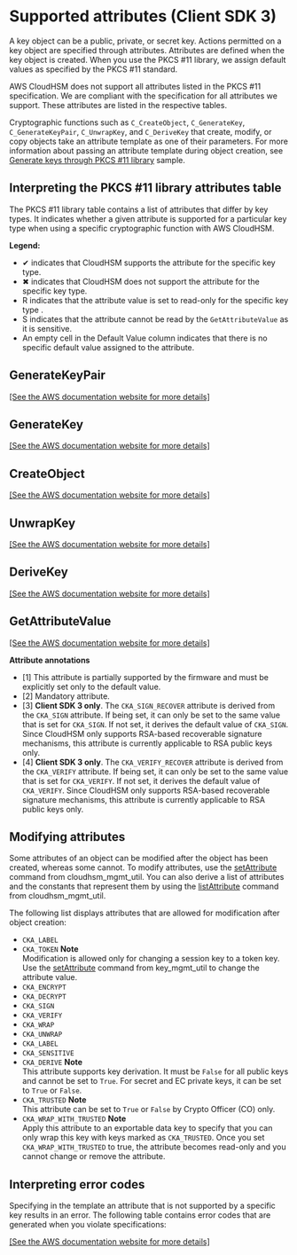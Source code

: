 # Supported attributes \(Client SDK 3\)<a name="pkcs11-v3-attributes"></a>

A key object can be a public, private, or secret key\. Actions permitted on a key object are specified through attributes\. Attributes are defined when the key object is created\. When you use the PKCS \#11 library, we assign default values as specified by the PKCS \#11 standard\.

AWS CloudHSM does not support all attributes listed in the PKCS \#11 specification\. We are compliant with the specification for all attributes we support\. These attributes are listed in the respective tables\.

Cryptographic functions such as `C_CreateObject`, `C_GenerateKey`, `C_GenerateKeyPair`, `C_UnwrapKey`, and `C_DeriveKey` that create, modify, or copy objects take an attribute template as one of their parameters\. For more information about passing an attribute template during object creation, see [Generate keys through PKCS \#11 library](https://github.com/aws-samples/aws-cloudhsm-pkcs11-examples/tree/master/src/generate) sample\.

## Interpreting the PKCS \#11 library attributes table<a name="pkcs11-v3-attributes-interpreting"></a>

The PKCS \#11 library table contains a list of attributes that differ by key types\. It indicates whether a given attribute is supported for a particular key type when using a specific cryptographic function with AWS CloudHSM\.

**Legend:**
+ ✔ indicates that CloudHSM supports the attribute for the specific key type\.
+ ✖ indicates that CloudHSM does not support the attribute for the specific key type\.
+ R indicates that the attribute value is set to read\-only for the specific key type \.
+ S indicates that the attribute cannot be read by the `GetAttributeValue` as it is sensitive\.
+ An empty cell in the Default Value column indicates that there is no specific default value assigned to the attribute\.

## GenerateKeyPair<a name="pkcs11-v3-generatekeypair"></a>

[\[See the AWS documentation website for more details\]](http://docs.aws.amazon.com/cloudhsm/latest/userguide/pkcs11-v3-attributes.html)

## GenerateKey<a name="pkcs11-v3-generatekey"></a>

[\[See the AWS documentation website for more details\]](http://docs.aws.amazon.com/cloudhsm/latest/userguide/pkcs11-v3-attributes.html)

## CreateObject<a name="pkcs11-v3-createobject"></a>

[\[See the AWS documentation website for more details\]](http://docs.aws.amazon.com/cloudhsm/latest/userguide/pkcs11-v3-attributes.html)

## UnwrapKey<a name="pkcs11-v3-unwrapkey"></a>

[\[See the AWS documentation website for more details\]](http://docs.aws.amazon.com/cloudhsm/latest/userguide/pkcs11-v3-attributes.html)

## DeriveKey<a name="pkcs11-v3-derivekey"></a>

[\[See the AWS documentation website for more details\]](http://docs.aws.amazon.com/cloudhsm/latest/userguide/pkcs11-v3-attributes.html)

## GetAttributeValue<a name="pkcs11-v3-getattributevalue"></a>

[\[See the AWS documentation website for more details\]](http://docs.aws.amazon.com/cloudhsm/latest/userguide/pkcs11-v3-attributes.html)

**Attribute annotations**
+ \[1\] This attribute is partially supported by the firmware and must be explicitly set only to the default value\.
+ \[2\] Mandatory attribute\.
+ \[3\] **Client SDK 3 only**\. The `CKA_SIGN_RECOVER` attribute is derived from the `CKA_SIGN` attribute\. If being set, it can only be set to the same value that is set for `CKA_SIGN`\. If not set, it derives the default value of `CKA_SIGN`\. Since CloudHSM only supports RSA\-based recoverable signature mechanisms, this attribute is currently applicable to RSA public keys only\.
+ \[4\] **Client SDK 3 only**\. The `CKA_VERIFY_RECOVER` attribute is derived from the `CKA_VERIFY` attribute\. If being set, it can only be set to the same value that is set for `CKA_VERIFY`\. If not set, it derives the default value of `CKA_VERIFY`\. Since CloudHSM only supports RSA\-based recoverable signature mechanisms, this attribute is currently applicable to RSA public keys only\.

## Modifying attributes<a name="pkcs11-v3-modify-attr"></a>

Some attributes of an object can be modified after the object has been created, whereas some cannot\. To modify attributes, use the [setAttribute](cloudhsm_mgmt_util-setAttribute.md) command from cloudhsm\_mgmt\_util\. You can also derive a list of attributes and the constants that represent them by using the [listAttribute](cloudhsm_mgmt_util-listAttributes.md) command from cloudhsm\_mgmt\_util\.

The following list displays attributes that are allowed for modification after object creation:
+ `CKA_LABEL`
+ `CKA_TOKEN`
**Note**  
Modification is allowed only for changing a session key to a token key\. Use the [setAttribute](key_mgmt_util-setAttribute.md) command from key\_mgmt\_util to change the attribute value\.
+ `CKA_ENCRYPT`
+ `CKA_DECRYPT`
+ `CKA_SIGN`
+ `CKA_VERIFY`
+ `CKA_WRAP`
+ `CKA_UNWRAP`
+ `CKA_LABEL`
+ `CKA_SENSITIVE`
+ `CKA_DERIVE`
**Note**  
This attribute supports key derivation\. It must be `False` for all public keys and cannot be set to `True`\. For secret and EC private keys, it can be set to `True` or `False`\.
+ `CKA_TRUSTED`
**Note**  
This attribute can be set to `True` or `False` by Crypto Officer \(CO\) only\.
+ `CKA_WRAP_WITH_TRUSTED`
**Note**  
Apply this attribute to an exportable data key to specify that you can only wrap this key with keys marked as `CKA_TRUSTED`\. Once you set `CKA_WRAP_WITH_TRUSTED` to true, the attribute becomes read\-only and you cannot change or remove the attribute\.

## Interpreting error codes<a name="pkcs11-v3-attr-errors"></a>

Specifying in the template an attribute that is not supported by a specific key results in an error\. The following table contains error codes that are generated when you violate specifications:

[\[See the AWS documentation website for more details\]](http://docs.aws.amazon.com/cloudhsm/latest/userguide/pkcs11-v3-attributes.html)